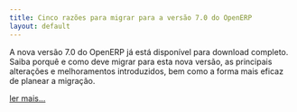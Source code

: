 ```yaml
---
title: Cinco razões para migrar para a versão 7.0 do OpenERP
layout: default
---
```


A nova versão 7.0 do OpenERP já está disponível para download completo. Saiba porquê e como deve migrar para esta nova versão, as principais alterações e melhoramentos introduzidos, bem como a forma mais eficaz de planear a migração.

[ler mais...](http://v6.openerp.com/node/1316)
